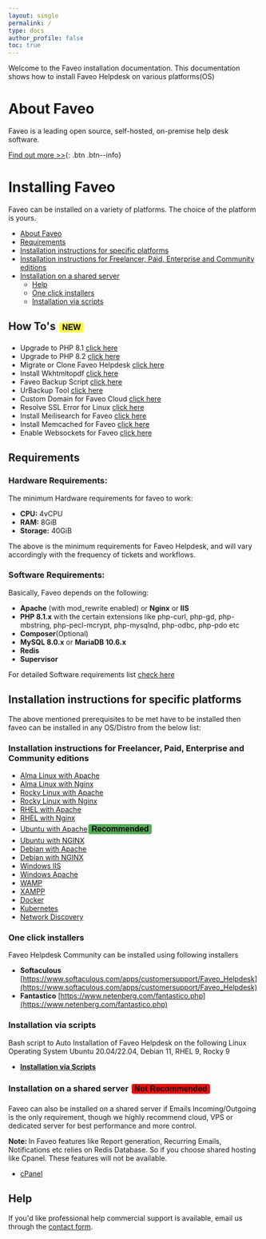 ```yaml
---
layout: single
permalink: /
type: docs
author_profile: false
toc: true
---
```


<style>
.button {
  border: none;
  color: black;
  #padding: 15px 32px;
  border-radius:4px;
  text-align: center;
  text-decoration: none;
  display: inline-block;
  font-size: 16px;
  margin: 4px 2px;
  cursor: pointer;
}
.button1 {background-color: #4CAF50;} /* Green */
.button2 {background-color: #F70A0A;} /* Red */
.NEW {background-color: #FFF933;} /* yellow */
</style>

Welcome to the Faveo installation documentation.
This documentation shows how to install Faveo Helpdesk on various platforms(OS)

# About Faveo
Faveo is a leading open source, self-hosted, on-premise help desk software. 

[Find out more >>](https://www.faveohelpdesk.com){: .btn .btn--info}

# Installing Faveo <!-- omit in toc -->

Faveo can be installed on a variety of platforms. The choice of the platform is yours.

- [About Faveo](#about-faveo)
- [Requirements](#requirements)
- [Installation instructions for specific platforms](#installation-instructions-for-specific-platforms)
- [Installation instructions for Freelancer, Paid, Enterprise and Community editions](#installation-instructions-for-freelancer-paid-enterprise-and-community-editions)
- [Installation on a shared server](#installation-on-a-shared-server)
  - [Help](#help)
  - [One click installers](#one-click-installers)
  - [Installation via scripts](#installation-via-scripts)


## How To's <button class="button NEW"><b>NEW</b></button>
- Upgrade to PHP 8.1 [click here](/docs/installation/providers/enterprise/php-upgrade/)
- Upgrade to PHP 8.2 [click here](/docs/installation/providers/enterprise/php82-upgrade/)
- Migrate or Clone Faveo Helpdesk [click here](/docs/installation/providers/enterprise/generic-migration/)
- Install Wkhtmltopdf [click here](/docs/installation/providers/enterprise/wkhtmltopdf/)
- Faveo Backup Script [click here](/docs/installation/providers/enterprise/backup-script/)
- UrBackup Tool [click here](/docs/installation/providers/enterprise/backup-tool/)
- Custom Domain for Faveo Cloud [click here](/docs/helper/cname)
- Resolve SSL Error for Linux [click here](/docs/installation/providers/enterprise/ssl-error/)
- Install Meilisearch for Faveo [click here](/docs/installation/providers/enterprise/meilisearch/)
- Install Memcached for Faveo [click here](/docs/installation/providers/enterprise/memcached/)
- Enable Websockets for Faveo [click here](/docs/installation/providers/enterprise/websockets/)



<a id="markdown-requirements" name="requirements"></a>
## Requirements

### **Hardware Requirements**:

The minimum Hardware requirements for faveo to work:
-   **CPU:** 4vCPU
-   **RAM:**  8GiB
-   **Storage:** 40GiB

The above is the minimum requirements for Faveo Helpdesk, and will vary accordingly with the frequency of tickets and workflows.

### **Software Requirements**:

Basically, Faveo depends on the following:

-   **Apache** (with mod_rewrite enabled) or **Nginx** or **IIS**
-   **PHP 8.1.x** with the certain extensions like php-curl, php-gd, php-mbstring, php-pecl-mcrypt, php-mysqlnd, php-odbc, php-pdo etc
-   **Composer**(Optional)
-   **MySQL 8.0.x** or **MariaDB 10.6.x**
-   **Redis** 
-   **Supervisor**

For detailed Software requirements list [check here](/docs/system-requirement/requirement)


<a id="markdown-installation-instructions-for-specific-platforms" name="installation-instructions-for-specific-platforms"></a>
## Installation instructions for specific platforms

The above mentioned prerequisites to be met have to be installed then faveo can be installed in any OS/Distro from the below list:
<a id="markdown-generic-linux-instructions-enterprise" name="generic-linux-instructions-enterprise"></a>
### Installation instructions for Freelancer, Paid, Enterprise and Community editions
* [Alma Linux with Apache](/docs/installation/providers/enterprise/alma9-apache)
* [Alma Linux with Nginx](/docs/installation/providers/enterprise/alma9-nginx)
* [Rocky Linux with Apache](/docs/installation/providers/enterprise/rocky9-apache)
* [Rocky Linux with Nginx](/docs/installation/providers/enterprise/rocky9-nginx)
* [RHEL with Apache](/docs/installation/providers/enterprise/rhel9-apache)
* [RHEL with Nginx](/docs/installation/providers/enterprise/rhel9-nginx)
* [Ubuntu with Apache](/docs/installation/providers/enterprise/ubuntu-apache)<button class="button button1"><b>Recommended</b></button>
* [Ubuntu with NGINX](/docs/installation/providers/enterprise/ubuntu-nginx)
* [Debian with Apache](/docs/installation/providers/enterprise/debian-apache)
* [Debian with NGINX](/docs/installation/providers/enterprise/debian-nginx)
* [Windows IIS](/docs/installation/providers/enterprise/windows-iis)
* [Windows Apache](/docs/installation/providers/enterprise/apache-windows)
* [WAMP](/docs/installation/providers/enterprise/wamp-windows)
* [XAMPP](/docs/installation/providers/enterprise/xampp-windows/)
* [Docker](/docs/installation/providers/enterprise/faveo-helpdesk-docker/)
* [Kubernetes](/docs/installation/providers/enterprise/faveo-helpdesk-k8s/)
* [Network Discovery](/docs/installation/providers/enterprise/network-discovery/)



<a id="markdown-one-click-installer" name="markdown-one-click-installer"></a>
### One click installers 

Faveo Helpdesk Community can be installed using following installers
- **Softaculous** [https://www.softaculous.com/apps/customersupport/Faveo_Helpdesk](https://www.softaculous.com/apps/customersupport/Faveo_Helpdesk)
- **Fantastico** [https://www.netenberg.com/fantastico.php](https://www.netenberg.com/fantastico.php)

<a id="markdown-script-installer" name="markdown-script-installer"></a>
### Installation via scripts 
Bash script to Auto Installation of Faveo Helpdesk on the following Linux Operating System Ubuntu 20.04/22.04, Debian 11, RHEL 9, Rocky 9

- [**Installation via Scripts**](/docs/installation/providers/enterprise/script-installers/)

 


<a id="markdown-shared-sever" name="markdown-shared-sever"></a>
### Installation on a shared server <button class="button button2"><b>Not Recommended</b></button>
Faveo can also be installed on a shared server if Emails Incoming/Outgoing is the only requirement, though we highly recommend cloud, VPS or dedicated server for best performance and more control. <br />

<b>Note: </b> In Faveo features like Report generation, Recurring Emails, Notifications etc relies on Redis Database. So if you choose shared hosting like Cpanel. These features will not be available.
* [cPanel](/docs/installation/providers/community/cpanel)

<a id="markdown-help" name="markdown-help"></a>
## Help

If you'd like professional help commercial support is available, email us through the [contact form](https://www.faveohelpdesk.com/contact-us/).
